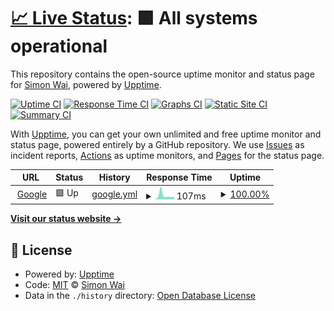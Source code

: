 # [📈 Live Status](https://waisimon.github.io/upptime): <!--live status--> **🟩 All systems operational**

This repository contains the open-source uptime monitor and status page for [Simon Wai](https://waisimon.github.io/upptime), powered by [Upptime](https://github.com/upptime/upptime).

[![Uptime CI](https://github.com/koj-co/upptime/workflows/Uptime%20CI/badge.svg)](https://github.com/koj-co/upptime/actions?query=workflow%3A%22Uptime+CI%22)
[![Response Time CI](https://github.com/koj-co/upptime/workflows/Response%20Time%20CI/badge.svg)](https://github.com/koj-co/upptime/actions?query=workflow%3A%22Response+Time+CI%22)
[![Graphs CI](https://github.com/koj-co/upptime/workflows/Graphs%20CI/badge.svg)](https://github.com/koj-co/upptime/actions?query=workflow%3A%22Graphs+CI%22)
[![Static Site CI](https://github.com/koj-co/upptime/workflows/Static%20Site%20CI/badge.svg)](https://github.com/koj-co/upptime/actions?query=workflow%3A%22Static+Site+CI%22)
[![Summary CI](https://github.com/koj-co/upptime/workflows/Summary%20CI/badge.svg)](https://github.com/koj-co/upptime/actions?query=workflow%3A%22Summary+CI%22)

With [Upptime](https://upptime.js.org), you can get your own unlimited and free uptime monitor and status page, powered entirely by a GitHub repository. We use [Issues](https://github.com/waisimon/upptime/issues) as incident reports, [Actions](https://github.com/waisimon/upptime/actions) as uptime monitors, and [Pages](https://waisimon.github.io/upptime) for the status page.

<!--start: status pages-->
<!-- This summary is generated by Upptime (https://github.com/upptime/upptime) -->
<!-- Do not edit this manually, your changes will be overwritten -->
<!-- prettier-ignore -->
| URL | Status | History | Response Time | Uptime |
| --- | ------ | ------- | ------------- | ------ |
| <img alt="" src="https://favicons.githubusercontent.com/www.google.com" height="13"> [Google](https://www.google.com) | 🟩 Up | [google.yml](https://github.com/waisimon/uptime/commits/HEAD/history/google.yml) | <details><summary><img alt="Response time graph" src="./graphs/google/response-time-week.png" height="20"> 107ms</summary><br><a href="https://waisimon.github.io/uptime/history/google"><img alt="Response time 93" src="https://img.shields.io/endpoint?url=https%3A%2F%2Fraw.githubusercontent.com%2Fwaisimon%2Fuptime%2FHEAD%2Fapi%2Fgoogle%2Fresponse-time.json"></a><br><a href="https://waisimon.github.io/uptime/history/google"><img alt="24-hour response time 80" src="https://img.shields.io/endpoint?url=https%3A%2F%2Fraw.githubusercontent.com%2Fwaisimon%2Fuptime%2FHEAD%2Fapi%2Fgoogle%2Fresponse-time-day.json"></a><br><a href="https://waisimon.github.io/uptime/history/google"><img alt="7-day response time 107" src="https://img.shields.io/endpoint?url=https%3A%2F%2Fraw.githubusercontent.com%2Fwaisimon%2Fuptime%2FHEAD%2Fapi%2Fgoogle%2Fresponse-time-week.json"></a><br><a href="https://waisimon.github.io/uptime/history/google"><img alt="30-day response time 91" src="https://img.shields.io/endpoint?url=https%3A%2F%2Fraw.githubusercontent.com%2Fwaisimon%2Fuptime%2FHEAD%2Fapi%2Fgoogle%2Fresponse-time-month.json"></a><br><a href="https://waisimon.github.io/uptime/history/google"><img alt="1-year response time 93" src="https://img.shields.io/endpoint?url=https%3A%2F%2Fraw.githubusercontent.com%2Fwaisimon%2Fuptime%2FHEAD%2Fapi%2Fgoogle%2Fresponse-time-year.json"></a></details> | <details><summary><a href="https://waisimon.github.io/uptime/history/google">100.00%</a></summary><a href="https://waisimon.github.io/uptime/history/google"><img alt="All-time uptime 100.00%" src="https://img.shields.io/endpoint?url=https%3A%2F%2Fraw.githubusercontent.com%2Fwaisimon%2Fuptime%2FHEAD%2Fapi%2Fgoogle%2Fuptime.json"></a><br><a href="https://waisimon.github.io/uptime/history/google"><img alt="24-hour uptime 100.00%" src="https://img.shields.io/endpoint?url=https%3A%2F%2Fraw.githubusercontent.com%2Fwaisimon%2Fuptime%2FHEAD%2Fapi%2Fgoogle%2Fuptime-day.json"></a><br><a href="https://waisimon.github.io/uptime/history/google"><img alt="7-day uptime 100.00%" src="https://img.shields.io/endpoint?url=https%3A%2F%2Fraw.githubusercontent.com%2Fwaisimon%2Fuptime%2FHEAD%2Fapi%2Fgoogle%2Fuptime-week.json"></a><br><a href="https://waisimon.github.io/uptime/history/google"><img alt="30-day uptime 100.00%" src="https://img.shields.io/endpoint?url=https%3A%2F%2Fraw.githubusercontent.com%2Fwaisimon%2Fuptime%2FHEAD%2Fapi%2Fgoogle%2Fuptime-month.json"></a><br><a href="https://waisimon.github.io/uptime/history/google"><img alt="1-year uptime 100.00%" src="https://img.shields.io/endpoint?url=https%3A%2F%2Fraw.githubusercontent.com%2Fwaisimon%2Fuptime%2FHEAD%2Fapi%2Fgoogle%2Fuptime-year.json"></a></details>

<!--end: status pages-->

[**Visit our status website →**](https://waisimon.github.io/uptime)

## 📄 License

- Powered by: [Upptime](https://github.com/upptime/upptime)
- Code: [MIT](./LICENSE) © [Simon Wai](https://waisimon.github.io/upptime)
- Data in the `./history` directory: [Open Database License](https://opendatacommons.org/licenses/odbl/1-0/)
